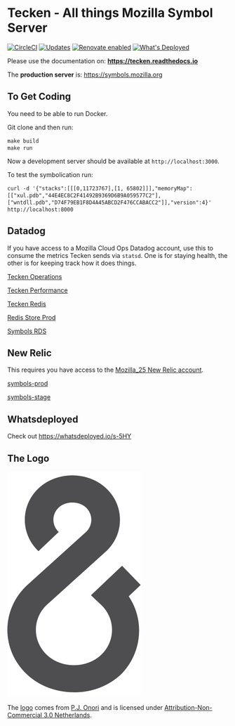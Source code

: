 Tecken - All things Mozilla Symbol Server
=========================================

[![CircleCI](https://circleci.com/gh/mozilla-services/tecken.svg?style=svg)](https://circleci.com/gh/mozilla-services/tecken)
[![Updates](https://pyup.io/repos/github/mozilla-services/tecken/shield.svg)](https://pyup.io/repos/github/mozilla-services/tecken/)
[![Renovate enabled](https://img.shields.io/badge/renovate-enabled-brightgreen.svg)](https://renovateapp.com/)
[![What's Deployed](https://img.shields.io/badge/whatsdeployed-dev,stage,prod-green.svg)](https://whatsdeployed.io/s-5HY)



Please use the documentation on: **https://tecken.readthedocs.io**

The **production server** is: https://symbols.mozilla.org


To Get Coding
-------------

You need to be able to run Docker.

Git clone and then run:

    make build
    make run

Now a development server should be available at `http://localhost:3000`.

To test the symbolication run:

    curl -d '{"stacks":[[[0,11723767],[1, 65802]]],"memoryMap":[["xul.pdb","44E4EC8C2F41492B9369D6B9A059577C2"],["wntdll.pdb","D74F79EB1F8D4A45ABCD2F476CCABACC2"]],"version":4}' http://localhost:8000


Datadog
-------

If you have access to a Mozilla Cloud Ops Datadog account, use this to
consume the metrics Tecken sends via `statsd`. One is for staying health, the other is for
keeping track how it does things.

[Tecken Operations](https://app.datadoghq.com/dash/286319/tecken)

[Tecken Performance](https://app.datadoghq.com/dash/339351/tecken-performance)

[Tecken Redis](https://app.datadoghq.com/screen/190509/tecken-redis)

[Redis Store Prod](https://app.datadoghq.com/dash/857077?live=true&page=0&is_auto=false&from_ts=1533210569870&to_ts=1533296969870&tile_size=m)

[Symbols RDS](https://app.datadoghq.com/screen/280710/symbols-rds)

New Relic
---------

This requires you have access to the 
[Mozilla_25 New Relic account](https://rpm.newrelic.com/accounts/1402187/applications).

[symbols-prod](https://rpm.newrelic.com/accounts/1402187/applications/62681492)

[symbols-stage](https://rpm.newrelic.com/accounts/1402187/applications/52227224)


Whatsdeployed
-------------

Check out https://whatsdeployed.io/s-5HY


The Logo
--------

![logo](logo.png "The Logo")

The [logo](https://www.iconfinder.com/icons/118754/ampersand_icon) comes from
[P.J. Onori](http://www.somerandomdude.com/) and is licensed under
[Attribution-Non-Commercial 3.0 Netherlands](http://creativecommons.org/licenses/by-nc/3.0/nl/deed.en_GB).
